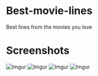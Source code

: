# Best-movie-lines
Best lines from the movies you love


Screenshots
===========

![Imgur](https://i.imgur.com/07dfnx1m.png)  ![Imgur](https://i.imgur.com/Fxn0XEum.png)  ![Imgur](https://i.imgur.com/RhsqpWum.png)  ![Imgur](https://i.imgur.com/VFMAloUm.png)
